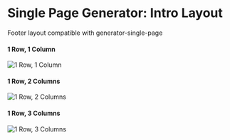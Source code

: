 # Single Page Generator: Intro Layout
Footer layout compatible with generator-single-page

#### 1 Row, 1 Column
![1 Row, 1 Column](https://raw.githubusercontent.com/sugarcoders/generator-single-page-footer/master/1_row_1_column/screenshot.png)

#### 1 Row, 2 Columns
![1 Row, 2 Columns](https://raw.githubusercontent.com/sugarcoders/generator-single-page-footer/master/1_row_2_columns/screenshot.png)

#### 1 Row, 3 Columns
![1 Row, 3 Columns](https://raw.githubusercontent.com/sugarcoders/generator-single-page-footer/master/1_row_3_columns/screenshot.png)

